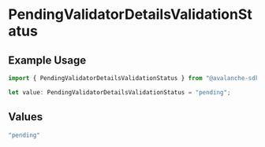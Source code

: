 # PendingValidatorDetailsValidationStatus

## Example Usage

```typescript
import { PendingValidatorDetailsValidationStatus } from "@avalanche-sdk/sdk/models/components";

let value: PendingValidatorDetailsValidationStatus = "pending";
```

## Values

```typescript
"pending"
```